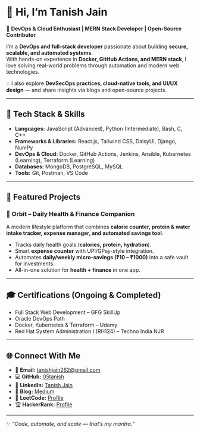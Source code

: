 # 👋 Hi, I’m Tanish Jain  

🚀 **DevOps & Cloud Enthusiast | MERN Stack Developer | Open-Source Contributor**  

I’m a **DevOps and full-stack developer** passionate about building **secure, scalable, and automated systems**.  
With hands-on experience in **Docker, GitHub Actions, and MERN stack**, I love solving real-world problems through automation and modern web technologies.  

💡 I also explore **DevSecOps practices, cloud-native tools, and UI/UX design** — and share insights via blogs and open-source projects.  

---

## 🔧 Tech Stack & Skills  

- **Languages:** JavaScript (Advanced), Python (Intermediate), Bash, C, C++  
- **Frameworks & Libraries:** React.js, Tailwind CSS, DaisyUI, Django, NumPy  
- **DevOps & Cloud:** Docker, GitHub Actions, Jenkins, Ansible, Kubernetes (Learning), Terraform (Learning)  
- **Databases:** MongoDB, PostgreSQL, MySQL  
- **Tools:** Git, Postman, VS Code  

---

## 📌 Featured Projects  

### 🚀 Orbit – Daily Health & Finance Companion  
A modern lifestyle platform that combines **calorie counter, protein & water intake tracker, expense manager, and automated savings tool**.  

- Tracks daily health goals (**calories, protein, hydration**).  
- Smart **expense counter** with UPI/GPay-style integration.  
- Automates **daily/weekly micro-savings (₹10 – ₹1000)** into a safe vault for investments.  
- All-in-one solution for **health + finance** in one app.  

---

## 🎓 Certifications (Ongoing & Completed)  

- Full Stack Web Development – GFG SkillUp  
- Oracle DevOps Path  
- Docker, Kubernetes & Terraform – Udemy  
- Red Hat System Administration I (RH124) – Techno India NJR  

---

## 🌐 Connect With Me  

- 📧 **Email:** [tanishjain262@gmail.com](mailto:tanishjain262@gmail.com)  
- 💻 **GitHub:** [05tanish](https://github.com/05tanish)  
- 🔗 **LinkedIn:** [Tanish Jain](https://www.linkedin.com/in/tanish-jain-5b986828a/)  
- 📝 **Blog:** [Medium](https://medium.com/@jaint5745)  
- 🎯 **LeetCode:** [Profile](https://leetcode.com/u/tanish993678/)  
- 🏆 **HackerRank:** [Profile](https://www.hackerrank.com/profile/tanishjain626)  

---

✨ _“Code, automate, and scale — that’s my mantra.”_  
